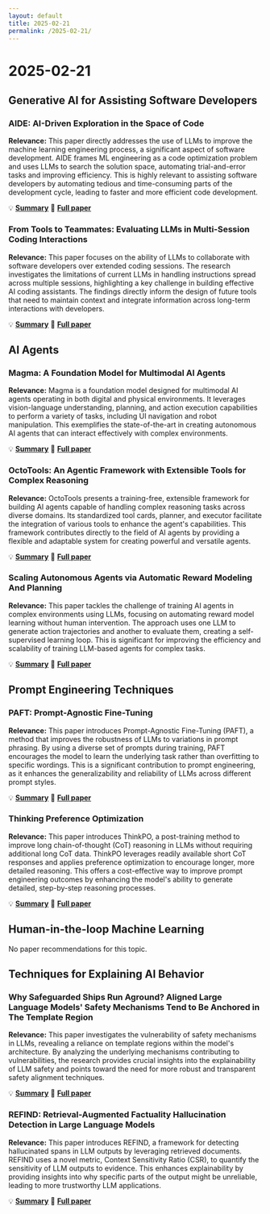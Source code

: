 ```yaml
---
layout: default
title: 2025-02-21
permalink: /2025-02-21/
---
```


# 2025-02-21

## Generative AI for Assisting Software Developers

### AIDE: AI-Driven Exploration in the Space of Code

**Relevance:** This paper directly addresses the use of LLMs to improve the machine learning engineering process, a significant aspect of software development.  AIDE frames ML engineering as a code optimization problem and uses LLMs to search the solution space, automating trial-and-error tasks and improving efficiency. This is highly relevant to assisting software developers by automating tedious and time-consuming parts of the development cycle, leading to faster and more efficient code development.

💡 **[Summary](2502.13138/)** 📄 **[Full paper](https://arxiv.org/pdf/2502.13138)**

### From Tools to Teammates: Evaluating LLMs in Multi-Session Coding Interactions

**Relevance:** This paper focuses on the ability of LLMs to collaborate with software developers over extended coding sessions. The research investigates the limitations of current LLMs in handling instructions spread across multiple sessions, highlighting a key challenge in building effective AI coding assistants.  The findings directly inform the design of future tools that need to maintain context and integrate information across long-term interactions with developers.

💡 **[Summary](2502.13791/)** 📄 **[Full paper](https://arxiv.org/pdf/2502.13791)**

## AI Agents

### Magma: A Foundation Model for Multimodal AI Agents

**Relevance:** Magma is a foundation model designed for multimodal AI agents operating in both digital and physical environments. It leverages vision-language understanding, planning, and action execution capabilities to perform a variety of tasks, including UI navigation and robot manipulation. This exemplifies the state-of-the-art in creating autonomous AI agents that can interact effectively with complex environments.

💡 **[Summary](2502.13130/)** 📄 **[Full paper](https://arxiv.org/pdf/2502.13130)**

### OctoTools: An Agentic Framework with Extensible Tools for Complex Reasoning

**Relevance:** OctoTools presents a training-free, extensible framework for building AI agents capable of handling complex reasoning tasks across diverse domains. Its standardized tool cards, planner, and executor facilitate the integration of various tools to enhance the agent's capabilities. This framework contributes directly to the field of AI agents by providing a flexible and adaptable system for creating powerful and versatile agents.

💡 **[Summary](2502.11271/)** 📄 **[Full paper](https://arxiv.org/pdf/2502.11271)**

### Scaling Autonomous Agents via Automatic Reward Modeling And Planning

**Relevance:** This paper tackles the challenge of training AI agents in complex environments using LLMs, focusing on automating reward model learning without human intervention.  The approach uses one LLM to generate action trajectories and another to evaluate them, creating a self-supervised learning loop.  This is significant for improving the efficiency and scalability of training LLM-based agents for complex tasks.

💡 **[Summary](2502.12130/)** 📄 **[Full paper](https://arxiv.org/pdf/2502.12130)**

## Prompt Engineering Techniques

### PAFT: Prompt-Agnostic Fine-Tuning

**Relevance:** This paper introduces Prompt-Agnostic Fine-Tuning (PAFT), a method that improves the robustness of LLMs to variations in prompt phrasing. By using a diverse set of prompts during training, PAFT encourages the model to learn the underlying task rather than overfitting to specific wordings. This is a significant contribution to prompt engineering, as it enhances the generalizability and reliability of LLMs across different prompt styles.

💡 **[Summary](2502.12859/)** 📄 **[Full paper](https://arxiv.org/pdf/2502.12859)**

### Thinking Preference Optimization

**Relevance:** This paper introduces ThinkPO, a post-training method to improve long chain-of-thought (CoT) reasoning in LLMs without requiring additional long CoT data.  ThinkPO leverages readily available short CoT responses and applies preference optimization to encourage longer, more detailed reasoning. This offers a cost-effective way to improve prompt engineering outcomes by enhancing the model's ability to generate detailed, step-by-step reasoning processes.

💡 **[Summary](2502.13173/)** 📄 **[Full paper](https://arxiv.org/pdf/2502.13173)**

## Human-in-the-loop Machine Learning

No paper recommendations for this topic.

## Techniques for Explaining AI Behavior

### Why Safeguarded Ships Run Aground? Aligned Large Language Models' Safety Mechanisms Tend to Be Anchored in The Template Region

**Relevance:** This paper investigates the vulnerability of safety mechanisms in LLMs, revealing a reliance on template regions within the model's architecture. By analyzing the underlying mechanisms contributing to vulnerabilities, the research provides crucial insights into the explainability of LLM safety and points toward the need for more robust and transparent safety alignment techniques.

💡 **[Summary](2502.13946/)** 📄 **[Full paper](https://arxiv.org/pdf/2502.13946)**

### REFIND: Retrieval-Augmented Factuality Hallucination Detection in Large Language Models

**Relevance:** This paper introduces REFIND, a framework for detecting hallucinated spans in LLM outputs by leveraging retrieved documents.  REFIND uses a novel metric, Context Sensitivity Ratio (CSR), to quantify the sensitivity of LLM outputs to evidence.  This enhances explainability by providing insights into why specific parts of the output might be unreliable, leading to more trustworthy LLM applications.

💡 **[Summary](2502.13622/)** 📄 **[Full paper](https://arxiv.org/pdf/2502.13622)**

